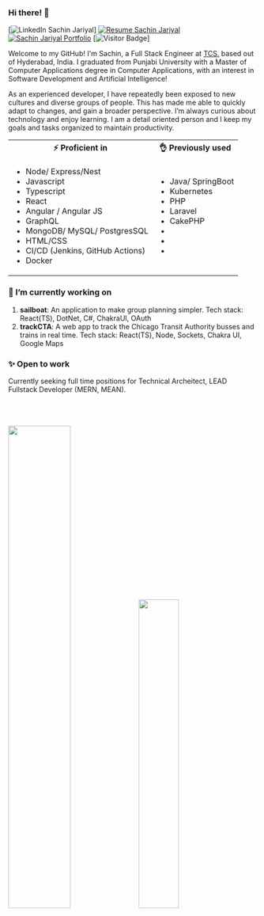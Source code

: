 <link href="./style.css" rel="stylesheet"></link>

### Hi there! 👋



[![LinkedIn Sachin Jariyal](https://img.shields.io/badge/SACHIN_JARIYAL-LINKEDIN-blue?style=for-the-badge&logoSize=auto&link=https%3A%2F%2Fwww.linkedin.com%2Fin%2Fsachin-jariyal%2F)]
[![Resume Sachin Jariyal](https://img.shields.io/badge/paul-resume-green?style=for-the-badge)](https://drive.google.com/drive/folders/1iQDKSuxIYVMb_T2qD_Bxhpq3X_dza_fZ)
[![Sachin Jariyal Portfolio](https://img.shields.io/badge/HP.IO-portfolio-orange?style=for-the-badge)](https://github.com/sachin-jariyal)
[![Visitor Badge](https://komarev.com/ghpvc/?username=sachin-jariyal&style=flat-square)]

Welcome to my GitHub! I'm Sachin, a Full Stack Engineer at [TCS.](https://www.tcs.com/) based out of Hyderabad, India. I graduated from Punjabi University with a Master of Computer Applications degree in Computer Applications, with an interest in Software Development and Artificial Intelligence!

As an experienced developer, I have repeatedly been exposed to new cultures and diverse groups of people. This has made me able to quickly adapt to changes, and gain a broader perspective. I’m always curious about technology and enjoy learning. I am a detail oriented person and I keep my goals and tasks organized to maintain productivity.

<table width="100%">
    <tr>
        <th> ⚡ Proficient in</th>
        <th> 👌 Previously used</th>
    </tr>
    <tr>
        <td>
            <ul>
                <li>Node/ Express/Nest</li>
                <li>Javascript</li>
                <li>Typescript</li>
                <li>React</li>
                <li>Angular / Angular JS</li>
                <li>GraphQL</li>
                <li>MongoDB/ MySQL/ PostgresSQL</li>
                <li>HTML/CSS</li>
                <li>CI/CD (Jenkins, GitHub Actions)</li>
                <li>Docker</li>
            </ul>
        </td>
        <td>
            <ul>
                <li>Java/ SpringBoot</li>
                <li>Kubernetes</li>
                <li>PHP</li>
                <li>Laravel</li>
                <li>CakePHP</li>
                <li></li>
                <li></li>
                <li></li>
            </ul>
        </td>
    </tr>
</table>




<h3>🔭 I’m currently working on </h3>

1. **sailboat**: An application to make group planning simpler. Tech stack: React(TS), DotNet, C#, ChakraUI, OAuth
2. **trackCTA**: A web app to track the Chicago Transit Authority busses and trains in real time. Tech stack: React(TS), Node, Sockets, Chakra UI, Google Maps



<h3>✨ Open to work </h3>
Currently seeking full time positions for Technical Archeitect, LEAD Fullstack Developer (MERN, MEAN).
<br />
<br />
<br />
<br />
<p float="left">
  <img src="https://github-readme-stats.vercel.app/api?username=sachin-jariyal&count_private=true&theme=react" width="50%" />
  <img src="https://github-readme-stats.vercel.app/api/top-langs/?username=sachin-jariyal&count_private=true&theme=react&hide=csharp&layout=compact" width="40%" style="margin-left: 8px" /> 
</p>